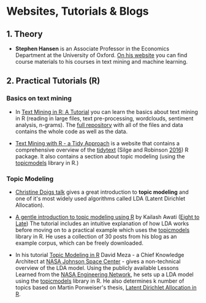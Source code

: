 # Websites, Tutorials & Blogs

## 1. Theory
- **Stephen Hansen** is an Associate Professor in the Economics Department at the University of Oxford. [On his website](https://sekhansen.github.io/) you can find course materials to his courses in text mining and machine learning.


## 2. Practical Tutorials (R)

### Basics on text mining

- In [Text Mining in R: A Tutorial](https://www.springboard.com/blog/text-mining-in-r/) you can learn the basics about text mining in R (reading in large files, text pre-processing, wordclouds, sentiment analysis, n-grams). The [full repository](https://github.com/Rogerh91/Springboard-Blog-Tutorials/tree/master/Text%20Mining%20in%20R%20Tutorial) with all of the files and data contains the whole code as well as the data.

- [Text Mining with R - a Tidy Approach](http://tidytextmining.com/index.html) is a website that contains a comprehensive overview of the [tidytext](https://github.com/juliasilge/tidytext) (Silge and Robinson [2016](https://www.researchgate.net/publication/305219559_tidytext_Text_Mining_and_Analysis_Using_Tidy_Data_Principles_in_R)) R package. It also contains a section about topic modeling (using the [topicmodels](https://cran.r-project.org/web/packages/topicmodels/vignettes/topicmodels.pdf) library in R.)

### Topic Modeling

- [Christine Doigs talk](https://www.youtube.com/watch?v=BuMu-bdoVrU) gives a great introduction to **topic modeling** and one of it's most widely used algorithms called LDA (Latent Dirichlet Allocation).

- [A gentle introduction to topic modeling using R](https://eight2late.wordpress.com/2015/09/29/a-gentle-introduction-to-topic-modeling-using-r/) by Kailash Awati ([Eight to Late](https://eight2late.wordpress.com/)) The tutorial includes an intuitive explanation of how LDA works before moving on to a practical example which uses the [topicmodels](https://cran.r-project.org/web/packages/topicmodels/vignettes/topicmodels.pdf) library in R. He uses a collection of 30 posts from his blog as an example corpus, which can be freely downloaded.

- In his tutorial [Topic Modeling in R](http://davidmeza1.github.io/2015/07/20/topic-modeling-in-R.html) David Meza - a Chief Knowledge Architect at [NASA Johnson Space Center](https://www.nasa.gov/) - gives a non-technical overview of the LDA model. Using the publicly available Lessons Learned from the [NASA Engineering Network](https://llis.nasa.gov/), he sets up a LDA model using the [topicmodels](https://cran.r-project.org/web/packages/topicmodels/vignettes/topicmodels.pdf) library in R. He also determines k number of topics based on Martin Ponweiser's thesis, [Latent Dirichlet Allocation in R](http://epub.wu.ac.at/3558/1/main.pdf).
